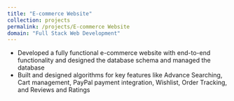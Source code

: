 ```yaml
---
title: "E-commerce Website"
collection: projects
permalink: /projects/E-commerce Website
domain: "Full Stack Web Development"
---
```


- Developed a fully functional e-commerce website with end-to-end functionality and designed the database schema and managed the database
- Built and designed algorithms for key features like Advance Searching, Cart management, PayPal payment integration, Wishlist, Order Tracking, and Reviews and Ratings

